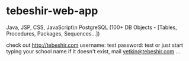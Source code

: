 # tebeshir-web-app

Java, JSP, CSS, JavaScript\n
PostgreSQL (100+ DB Objects - [Tables, Procedures, Packages, Sequences...])

check out http://tebeshir.com
username: test
password: test
or just start typing your school name
if it doesn't exist, mail yetkin@tebeshir.com
...
